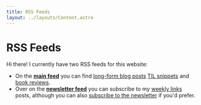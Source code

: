 ```yaml
---
title: RSS Feeds
layout: ../layouts/Content.astro
---
```


# RSS Feeds

Hi there! I currently have two RSS feeds for this website:

- On the [**main feed**](/rss.xml) you can find [long-form blog posts](/blog) [TIL snippets](/til) and [book reviews](/reading).
- Over on the [**newsletter feed**](/newsletter.xml) you can subscribe to my [weekly links](/weekly) posts, although you can also [subscribe to the newsletter]() if you'd prefer.
